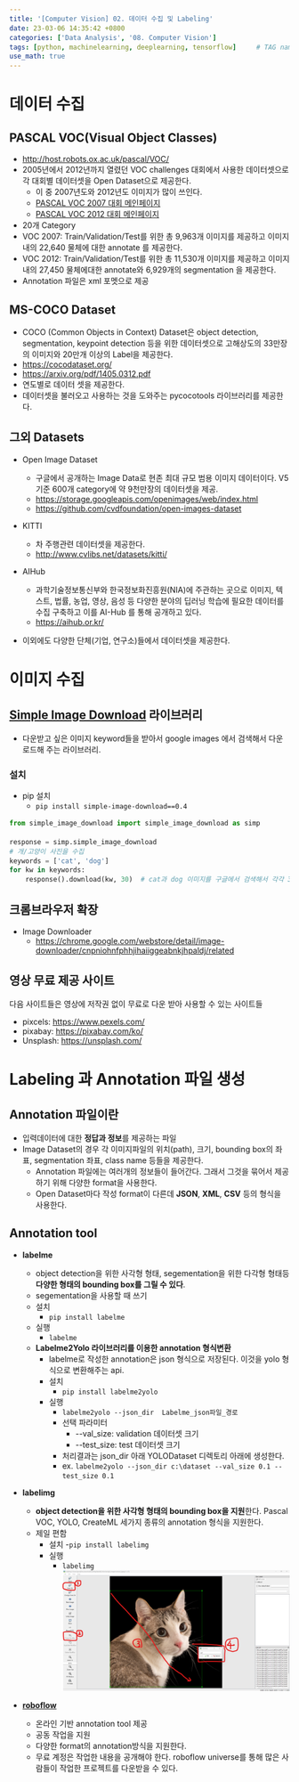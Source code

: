 ```yaml
---
title: '[Computer Vision] 02. 데이터 수집 및 Labeling'
date: 23-03-06 14:35:42 +0800
categories: ['Data Analysis', '08. Computer Vision']
tags: [python, machinelearning, deeplearning, tensorflow]     # TAG names should always be lowercase
use_math: true
---
```


# 데이터 수집
## PASCAL VOC(Visual Object Classes)

- <http://host.robots.ox.ac.uk/pascal/VOC/>
- 2005년에서 2012년까지 열렸던 VOC challenges 대회에서 사용한 데이터셋으로 각 대회별 데이터셋을 Open Dataset으로 제공한다.
    - 이 중 2007년도와 2012년도 이미지가 많이 쓰인다.
    - [PASCAL VOC 2007 대회 메인페이지](http://host.robots.ox.ac.uk/pascal/VOC/voc2007/index.html)
    - [PASCAL VOC 2012 대회 메인페이지](http://host.robots.ox.ac.uk/pascal/VOC/voc2012/index.html)
- 20개 Category
- VOC 2007: Train/Validation/Test를 위한 총 9,963개 이미지를 제공하고 이미지 내의 22,640 물체에 대한 annotate 를 제공한다.
- VOC 2012: Train/Validation/Test를 위한 총 11,530개 이미지를 제공하고 이미지 내의 27,450 물체에대한 annotate와 6,929개의 segmentation 을 제공한다.
- Annotation 파일은 xml 포멧으로 제공

## MS-COCO Dataset
- COCO (Common Objects in Context) Dataset은 object detection, segmentation, keypoint detection 등을 위한 데이터셋으로 고해상도의 33만장의 이미지와 20만개 이상의 Label을 제공한다.
- <https://cocodataset.org/>
- <https://arxiv.org/pdf/1405.0312.pdf>
- 연도별로 데이터 셋을 제공한다.
- 데이터셋을 불러오고 사용하는 것을 도와주는 pycocotools 라이브러리를 제공한다.

## 그외 Datasets

- Open Image Dataset
    - 구글에서 공개하는 Image Data로 현존 최대 규모 범용 이미지 데이터이다. V5 기준 600개 category에 약 9천만장의 데이터셋을 제공.
    - <https://storage.googleapis.com/openimages/web/index.html>
    - <https://github.com/cvdfoundation/open-images-dataset>

- KITTI
    - 차 주행관련 데이터셋을 제공한다.
    - <http://www.cvlibs.net/datasets/kitti/>

- AIHub
    - 과학기술정보통신부와 한국정보화진흥원(NIA)에 주관하는 곳으로 이미지, 텍스트, 법률, 농업, 영상, 음성 등 다양한 분야의 딥러닝 학습에 필요한 데이터를 수집 구축하고 이를 AI-Hub 를 통해 공개하고 있다. 
    - <https://aihub.or.kr/>
- 이외에도 다양한 단체(기업, 연구소)들에서 데이터셋을 제공한다.    


# 이미지 수집

## [Simple Image Download](https://github.com/RiddlerQ/simple_image_download) 라이브러리

- 다운받고 싶은 이미지 keyword들을 받아서 google images 에서 검색해서 다운로드해 주는 라이브러리.

### 설치
- pip 설치
    - `pip install simple-image-download==0.4`

```python
from simple_image_download import simple_image_download as simp

response = simp.simple_image_download
# 개/고양이 사진을 수집
keywords = ['cat', 'dog']
for kw in keywords:
    response().download(kw, 30)  # cat과 dog 이미지를 구글에서 검색해서 각각 30장 다운로드
```

## 크롬브라우저 확장
- Image Downloader
    - <https://chrome.google.com/webstore/detail/image-downloader/cnpniohnfphhjihaiiggeabnkjhpaldj/related>

## 영상 무료 제공 사이트

다음 사이트들은 영상에 저작권 없이 무료로 다운 받아 사용할 수 있는 사이트들
- pixcels: <https://www.pexels.com/>
- pixabay: <https://pixabay.com/ko/>
- Unsplash: <https://unsplash.com/>


# Labeling 과 Annotation 파일 생성

## Annotation 파일이란
- 입력데이터에 대한 **정답과 정보**를 제공하는 파일
- Image Dataset의 경우 각 이미지파일의 위치(path), 크기, bounding box의 좌표, segmentation 좌표, class name 등들을 제공한다.
    - Annotation 파일에는 여러개의 정보들이 들어간다. 그래서 그것을 묶어서 제공하기 위해 다양한 format을 사용한다.    
    - Open Dataset마다 작성 format이 다른데 **JSON**, **XML**, **CSV** 등의 형식을 사용한다.


## Annotation tool

- **labelme**
    - object detection을 위한 사각형 형태, segementation을 위한 다각형 형태등 **다양한 형태의 bounding box를 그릴 수 있다**.
    - segementation을 사용할 때 쓰기
    - 설치
        - `pip install labelme`
    - 실행
        - `labelme`
    - **Labelme2Yolo 라이브러리를 이용한 annotation 형식변환**
        - labelme로 작성한 annotation은 json 형식으로 저장된다. 이것을 yolo 형식으로 변환해주는 api.
        - 설치
            - `pip install labelme2yolo`
        - 실행
            - `labelme2yolo --json_dir  Labelme_json파일_경로`
            - 선택 파라미터
                - \-\-val_size: validation 데이터셋 크기
                - \-\-test_size: test 데이터셋 크기
            - 처리결과는 json_dir 아래 YOLODataset 디렉토리 아래에 생성한다.
            - ex. `labelme2yolo --json_dir c:\dataset --val_size 0.1 --test_size 0.1`
            
- **labelimg**
    - **object detection을 위한 사각형 형태의 bounding box을 지원**한다. Pascal VOC, YOLO, CreateML 세가지 종류의 annotation 형식을 지원한다.
    - 제일 편함
        - 설치
            -`pip install labelimg`
        - 실행
            - `labelimg`                
![Alt text](../../../assets/img/playdata/08_computer_vision/02-01.png)            

- **[roboflow](https://roboflow.com/)**
    - 온라인 기반 annotation tool 제공
    - 공동 작업을 지원
    - 다양한 format의 annotation방식을 지원한다.
    - 무료 계정은 작업한 내용을 공개해야 한다. roboflow universe를 통해 많은 사람들이 작업한 프로젝트를 다운받을 수 있다.